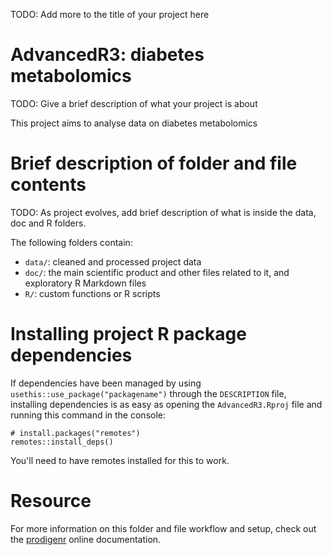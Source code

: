 TODO: Add more to the title of your project here

# AdvancedR3: diabetes metabolomics

TODO: Give a brief description of what your project is about

This project aims to analyse data on diabetes metabolomics

# Brief description of folder and file contents

TODO: As project evolves, add brief description of what is inside the
data, doc and R folders.

The following folders contain:

-   `data/`: cleaned and processed project data
-   `doc/`: the main scientific product and other files related to it,
    and exploratory R Markdown files
-   `R/`: custom functions or R scripts

# Installing project R package dependencies

If dependencies have been managed by using
`usethis::use_package("packagename")` through the `DESCRIPTION` file,
installing dependencies is as easy as opening the `AdvancedR3.Rproj`
file and running this command in the console:

```         
# install.packages("remotes")
remotes::install_deps()
```

You'll need to have remotes installed for this to work.

# Resource

For more information on this folder and file workflow and setup, check
out the [prodigenr](https://rostools.github.io/prodigenr) online
documentation.
